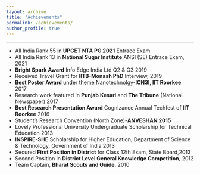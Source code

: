 ```yaml
---
layout: archive
title: "Achievements"
permalink: /achievements/
author_profile: true
---
```

---
- All India Rank 55 in **UPCET NTA PG 2021** Entrace Exam
- All India Rank 13 in **National Sugar Institute** ANSI (SE) Entrace Exam, 2021
- **Bright Spark Award** Info Edge India Ltd Q2 & Q3 2019
- Received Travel Grant for **IITB-Monash PhD** Interview, 2019
- **Best Poster Award** under theme Nanotechnolgy-**ICN3I, IIT Roorkee** 2017
- Research work featured in **Punjab Kesari** and **The Tribune** (National Newspaper) 2017
- **Best Research Presentation Award** Cognizance Annual Techfest of **IIT Roorkee** 2016
- Student’s Research Convention (North Zone)-**ANVESHAN 2015**
- Lovely Professional University Undergraduate Scholarship for Technical Education 2013
- **INSPIRE-SHE** Scholarship for Higher Education, Department of Science & Technology, Government of India 2013
- Secured **First Position in District** for Class 12th Exam, State Board,2013
- Second Position in **District Level General Knowledge Competition**, 2012
- Team Captain, **Bharat Scouts and Guide**, 2010
